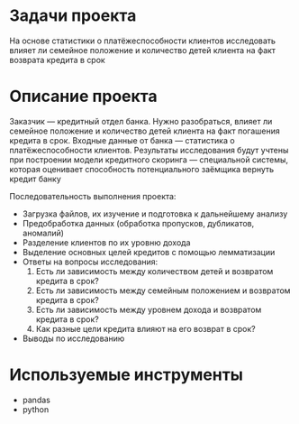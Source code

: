 # Задачи проекта
На основе статистики о платёжеспособности клиентов исследовать влияет ли семейное положение и количество детей клиента на факт возврата кредита в срок
# Описание проекта
Заказчик — кредитный отдел банка. Нужно разобраться, влияет ли семейное положение и количество детей клиента на факт погашения кредита в срок. Входные данные от банка — статистика о платёжеспособности клиентов.
Результаты исследования будут учтены при построении модели кредитного скоринга — специальной системы, которая оценивает способность потенциального заёмщика вернуть кредит банку

Последовательность выполнения проекта:

- Загрузка файлов, их изучение и подготовка к дальнейшему анализу
- Предобработка данных (обработка пропусков, дубликатов, аномалий)
- Разделение клиентов по их уровню дохода
- Выделение основных целей кредитов с помощью лемматизации
- Ответы на вопросы исследования:
    1. Есть ли зависимость между количеством детей и возвратом кредита в срок?
    2. Есть ли зависимость между семейным положением и возвратом кредита в срок?
    3. Есть ли зависимость между уровнем дохода и возвратом кредита в срок?
    4. Как разные цели кредита влияют на его возврат в срок?
- Выводы по исследованию
# Используемые инструменты
- pandas
- python
